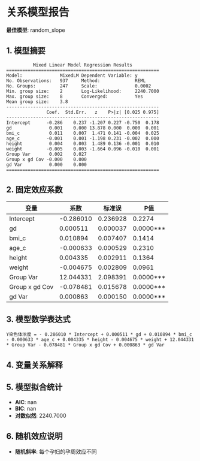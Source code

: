 # 关系模型报告

**最佳模型**: random_slope

## 1. 模型摘要

```
          Mixed Linear Model Regression Results
=========================================================
Model:              MixedLM Dependent Variable: y        
No. Observations:   937     Method:             REML     
No. Groups:         247     Scale:              0.0002   
Min. group size:    2       Log-Likelihood:     2240.7000
Max. group size:    8       Converged:          Yes      
Mean group size:    3.8                                  
---------------------------------------------------------
               Coef.  Std.Err.   z    P>|z| [0.025 0.975]
---------------------------------------------------------
Intercept      -0.286    0.237 -1.207 0.227 -0.750  0.178
gd              0.001    0.000 13.878 0.000  0.000  0.001
bmi_c           0.011    0.007  1.471 0.141 -0.004  0.025
age_c          -0.001    0.001 -1.198 0.231 -0.002  0.000
height          0.004    0.003  1.489 0.136 -0.001  0.010
weight         -0.005    0.003 -1.664 0.096 -0.010  0.001
Group Var       0.002    0.027                           
Group x gd Cov -0.000    0.000                           
gd Var          0.000    0.000                           
=========================================================

```

## 2. 固定效应系数

| 变量 | 系数 | 标准误 | P值 |
|------|------|--------|-----|
| Intercept | -0.286010 | 0.236928 | 0.2274 |
| gd | 0.000511 | 0.000037 | 0.0000*** |
| bmi_c | 0.010894 | 0.007407 | 0.1414 |
| age_c | -0.000633 | 0.000529 | 0.2310 |
| height | 0.004335 | 0.002911 | 0.1364 |
| weight | -0.004675 | 0.002809 | 0.0961 |
| Group Var | 12.044331 | 2.098391 | 0.0000*** |
| Group x gd Cov | -0.078481 | 0.015678 | 0.0000*** |
| gd Var | 0.000863 | 0.000150 | 0.0000*** |

## 3. 模型数学表达式

```
Y染色体浓度 = - 0.286010 * Intercept + 0.000511 * gd + 0.010894 * bmi_c - 0.000633 * age_c + 0.004335 * height - 0.004675 * weight + 12.044331 * Group Var - 0.078481 * Group x gd Cov + 0.000863 * gd Var
```

## 4. 变量关系解释

## 5. 模型拟合统计

- **AIC**: nan
- **BIC**: nan
- **对数似然**: 2240.7000

## 6. 随机效应说明

- **随机斜率**: 每个孕妇的孕周效应不同
